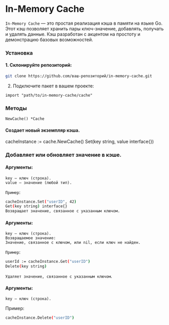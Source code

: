 # In-Memory Cache
`In-Memory Cache` — это простая реализация кэша в памяти на языке Go. Этот кэш позволяет хранить пары ключ-значение, добавлять, получать и удалять данные. Кэш разработан с акцентом на простоту и демонстрацию базовых возможностей.

### Установка
#### 1. Склонируйте репозиторий:
```bash
git clone https://github.com/ваш-репозиторий/in-memory-cache.git
```
2. Подключите пакет в вашем проекте:
```
import "path/to/in-memory-cache/cache"
```

### Методы
```NewCache() *Cache```
#### Создает новый экземпляр кэша.

cacheInstance := cache.NewCache()
Set(key string, value interface{})


### Добавляет или обновляет значение в кэше.

#### Аргументы:

```
key — ключ (строка).
value — значение (любой тип).
```


`Пример`:
``` bash
cacheInstance.Set("userID", 42)
Get(key string) interface{}
Возвращает значение, связанное с указанным ключом.
```

#### Аргументы:

```
key — ключ (строка).
Возвращаемое значение:
Значение, связанное с ключом, или nil, если ключ не найден.
```
`Пример`:

```bash
userId := cacheInstance.Get("userID")
Delete(key string)
```

`Удаляет значение, связанное с указанным ключом`.

#### Аргументы:

```
key — ключ (строка).
```
Пример:

```bash
cacheInstance.Delete("userID")
```
